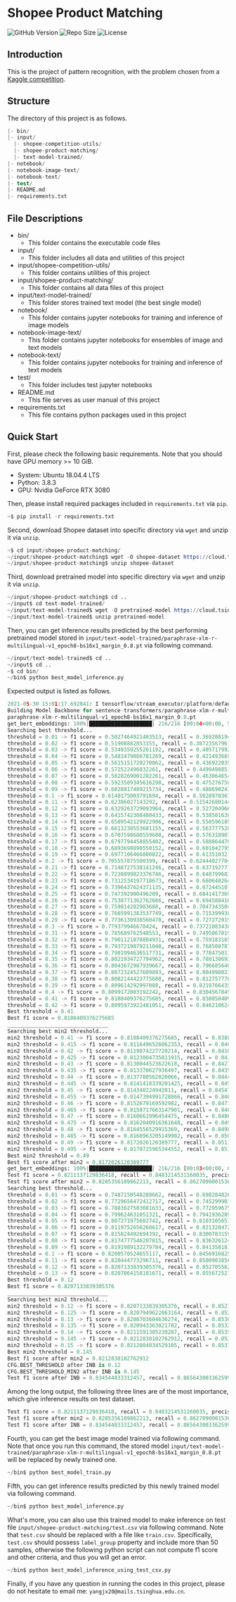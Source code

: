 <!-- Author: Jingxuan Yang -->
<!-- E-mail: yangjx20@mails.tsinghua.edu.cn -->

# Shopee Product Matching

![GitHub Version](https://img.shields.io/github/release/jingxuanyang/Shopee-Product-Matching.svg)
![Repo Size](https://img.shields.io/github/repo-size/jingxuanyang/Shopee-Product-Matching.svg)
![License](https://img.shields.io/github/license/jingxuanyang/Shopee-Product-Matching.svg)

## Introduction

This is the project of pattern recognition, with the problem chosen from a [Kaggle competition](https://www.kaggle.com/c/shopee-product-matching/overview).

## Structure

The directory of this project is as follows.

```s
|- bin/
|- input/
  |- shopee-competition-utils/
  |- shopee-product-matching/
  |- text-model-trained/
|- notebook/
|- notebook-image-text/
|- notebook-text/
|- test/
|- README.md
|- requirements.txt
```

## File Descriptions

+ bin/
  + This folder contains the executable code files
+ input/
  + This folder includes all data and utilities of this project
+ input/shopee-competition-utils/
  + This folder contains utilities of this project
+ input/shopee-product-matching/
  + This folder contains all data files of this project
+ input/text-model-trained/
  + This folder stores trained text model (the best single model)
+ notebook/
  + This folder contains jupyter notebooks for training and inference of image models
+ notebook-image-text/
  + This folder contains jupyter notebooks for ensembles of image and text models
+ notebook-text/
  + This folder contains jupyter notebooks for training and inference of text models
+ test/
  + This folder includes test jupyter notebooks
+ README.md
  + This file serves as user manual of this project
+ requirements.txt
  + This file contains python packages used in this project

## Quick Start

First, please check the following basic requirements. Note that you should have GPU memory >= 10 GiB.

+ System: Ubuntu 18.04.4 LTS
+ Python: 3.8.3
+ GPU: Nvidia GeForce RTX 3080

Then, please install required packages included in `requirements.txt` via `pip`.

```s
~$ pip install -r requirements.txt
```

Second, download Shopee dataset into specific directory via `wget` and unzip it via `unzip`.

```s
~$ cd input/shopee-product-matching/
~/input/shopee-product-matching$ wget -O shopee-dataset https://cloud.tsinghua.edu.cn/f/5c7ba8c55e04478d86d9/?dl=1
~/input/shopee-product-matching$ unzip shopee-dataset
```

Third, download pretrained model into specific directory via `wget` and unzip it via `unzip`.

```s
~/input/shopee-product-matching$ cd ..
~/input$ cd text-model-trained/
~/input/text-model-trained$ wget -O pretrained-model https://cloud.tsinghua.edu.cn/f/a6df401f7fd34248a7f9/?dl=1
~/input/text-model-trained$ unzip pretrained-model
```

Then, you can get inference results predicted by the best performing pretrained model stored in `input/text-model-trained/paraphrase-xlm-r-multilingual-v1_epoch8-bs16x1_margin_0.8.pt` via following command.

```s
~/input/text-model-trained$ cd ..
~/input$ cd ..
~$ cd bin/
~/bin$ python best_model_inference.py
```

Expected output is listed as follows.

```python
2021-05-30 15:01:17.692841: I tensorflow/stream_executor/platform/default/dso_loader.cc:49] Successfully opened dynamic library libcudart.so.11.0
Building Model Backbone for sentence-transformers/paraphrase-xlm-r-multilingual-v1 model, margin = 0.8
paraphrase-xlm-r-multilingual-v1_epoch8-bs16x1_margin_0.8.pt
get_bert_embeddings: 100%|████████████████████| 216/216 [00:04<00:00, 53.66it/s]
Searching best threshold...
threshold = 0.01 -> f1 score = 0.5027464921403513, recall = 0.36920819465293997, precision = 0.9980143086581982
threshold = 0.02 -> f1 score = 0.51908882853155, recall = 0.38723567961541383, precision = 0.9974181145666033
threshold = 0.03 -> f1 score = 0.5349359255261192, recall = 0.4057179921329236, precision = 0.996348441552121
threshold = 0.04 -> f1 score = 0.5483479866781269, recall = 0.4214936699090649, precision = 0.9959288460602522
threshold = 0.05 -> f1 score = 0.5615151720270062, recall = 0.4369220353693416, precision = 0.9951892525151396
threshold = 0.06 -> f1 score = 0.572522496832261, recall = 0.4499498851171465, precision = 0.9941684222236128
threshold = 0.07 -> f1 score = 0.5828269001282261, recall = 0.4630646540637196, precision = 0.9928750460616429
threshold = 0.08 -> f1 score = 0.5923589345616298, recall = 0.47527675084010945, precision = 0.9918085017625099
threshold = 0.09 -> f1 score = 0.6028817489215734, recall = 0.48869024336912714, precision = 0.9896568146896665
threshold = 0.1 -> f1 score = 0.6140175003791694, recall = 0.5028970367148061, precision = 0.9877276140416749
threshold = 0.11 -> f1 score = 0.62386027143292, recall = 0.5154268014490383, precision = 0.9860473200814861
threshold = 0.12 -> f1 score = 0.6329263729093964, recall = 0.5272049660782009, precision = 0.984572014915861
threshold = 0.13 -> f1 score = 0.6415742308480433, recall = 0.5385016389206072, precision = 0.9825331933522911
threshold = 0.14 -> f1 score = 0.6509542129922906, recall = 0.5505961898060125, precision = 0.9806906117681413
threshold = 0.15 -> f1 score = 0.6613230553681155, recall = 0.5637775207575203, precision = 0.9796416230384691
threshold = 0.16 -> f1 score = 0.6707598680559608, recall = 0.576318907369572, precision = 0.9780584035292751
threshold = 0.17 -> f1 score = 0.6797794458855402, recall = 0.588864470205251, precision = 0.9756061806981647
threshold = 0.18 -> f1 score = 0.6893698890550152, recall = 0.601842795280555, precision = 0.9738874730661853
threshold = 0.19 -> f1 score = 0.6977106466800822, recall = 0.6135103219186495, precision = 0.9715956493661273
threshold = 0.2 -> f1 score = 0.705557075500399, recall = 0.6244402770499733, precision = 0.9684070249116241
threshold = 0.21 -> f1 score = 0.7148727538141246, recall = 0.6371927778462941, precision = 0.9658399046484898
threshold = 0.22 -> f1 score = 0.7230899823376746, recall = 0.6487996833863309, precision = 0.9637884795619662
threshold = 0.23 -> f1 score = 0.7312534197718673, recall = 0.660648264078936, precision = 0.9613948045324894
threshold = 0.24 -> f1 score = 0.7396437624371135, recall = 0.6724451072826095, precision = 0.9592029407622928
threshold = 0.25 -> f1 score = 0.747392900496289, recall = 0.6841417369370686, precision = 0.9562429090468643
threshold = 0.26 -> f1 score = 0.7538771362762666, recall = 0.6945884160419811, precision = 0.9531772548970213
threshold = 0.27 -> f1 score = 0.759814282983688, recall = 0.7047343504781323, precision = 0.9493948631602904
threshold = 0.28 -> f1 score = 0.7665991383537749, recall = 0.7153999383729984, precision = 0.9469576309760154
threshold = 0.29 -> f1 score = 0.7736130938560478, recall = 0.7272729195702812, precision = 0.9432776941237178
threshold = 0.3 -> f1 score = 0.779379946678424, recall = 0.7372108343822307, precision = 0.9397291852517998
threshold = 0.31 -> f1 score = 0.785689762548553, recall = 0.7495067019249689, precision = 0.9346678389263784
threshold = 0.32 -> f1 score = 0.7901121078804931, recall = 0.7591831656237933, precision = 0.9294421088474973
threshold = 0.33 -> f1 score = 0.7937219879211048, recall = 0.7685087876110084, precision = 0.9231231060422324
threshold = 0.34 -> f1 score = 0.7981994636517731, recall = 0.7784750110025295, precision = 0.9181930097375393
threshold = 0.35 -> f1 score = 0.8021934727794962, recall = 0.788138692028146, precision = 0.913231398437369
threshold = 0.36 -> f1 score = 0.8043672987939667, recall = 0.7966856405948681, precision = 0.9060587264079084
threshold = 0.37 -> f1 score = 0.8072324527609893, recall = 0.8049980232592455, precision = 0.9001233290473561
threshold = 0.38 -> f1 score = 0.8082144423775688, recall = 0.8127577760142956, precision = 0.8925303891940227
threshold = 0.39 -> f1 score = 0.809614292997088, recall = 0.8219766435514532, precision = 0.8837434600443329
threshold = 0.4 -> f1 score = 0.8099172083192242, recall = 0.8304567849311008, precision = 0.8735989203634735
threshold = 0.41 -> f1 score = 0.8108409376275685, recall = 0.8388584092063919, precision = 0.8659611695732178
threshold = 0.42 -> f1 score = 0.8095973922481051, recall = 0.8462106247388016, precision = 0.8552502716038131
Best threshold = 0.41
Best f1 score = 0.8108409376275685
________________________________
Searching best min2 threshold...
min2 threshold = 0.41 -> f1 score = 0.8108409376275685, recall = 0.8388584092063919, precision = 0.8659611695732178
min2 threshold = 0.415 -> f1 score = 0.8116496526062353, recall = 0.8403184763694813, precision = 0.8650851292753641
min2 threshold = 0.42 -> f1 score = 0.8119074227720214, recall = 0.8410038967877096, precision = 0.8639170755448925
min2 threshold = 0.425 -> f1 score = 0.8123004735811915, recall = 0.8417610459022831, precision = 0.8630410352470388
min2 threshold = 0.43 -> f1 score = 0.8130044523622618, recall = 0.8427455483322522, precision = 0.8625300117399575
min2 threshold = 0.435 -> f1 score = 0.813370627936497, recall = 0.8435850869510287, precision = 0.8616539714421039
min2 threshold = 0.44 -> f1 score = 0.8137780562020066, recall = 0.8444051580076306, precision = 0.860923937860559
min2 threshold = 0.445 -> f1 score = 0.8141418339201425, recall = 0.8450152575007785, precision = 0.8604129143534777
min2 threshold = 0.45 -> f1 score = 0.814340224942011, recall = 0.8454739619345158, precision = 0.8597558841300874
min2 threshold = 0.455 -> f1 score = 0.8147394991728866, recall = 0.846241621896734, precision = 0.8590258505485426
min2 threshold = 0.46 -> f1 score = 0.8152679169592982, recall = 0.8471638976547522, precision = 0.8581498102506889
min2 threshold = 0.465 -> f1 score = 0.8158717663147901, recall = 0.8481178082013042, precision = 0.8575657833854531
min2 threshold = 0.47 -> f1 score = 0.8160661996454475, recall = 0.8486886249350645, precision = 0.8566897430875993
min2 threshold = 0.475 -> f1 score = 0.8162040916361648, recall = 0.8492118156685049, precision = 0.8555946927152823
min2 threshold = 0.48 -> f1 score = 0.8164556529915369, recall = 0.8498128766506434, precision = 0.8548646591337374
min2 threshold = 0.485 -> f1 score = 0.8168963205149902, recall = 0.8506159135903425, precision = 0.8543536356266561
min2 threshold = 0.49 -> f1 score = 0.8172026120389777, recall = 0.8511919448496853, precision = 0.8536966054032658
min2 threshold = 0.495 -> f1 score = 0.8170725965344552, recall = 0.8516591663418739, precision = 0.8520175281657126
Best min2 threshold = 0.49
Best f1 score after min2 = 0.8172026120389777
get_bert_embeddings: 100%|████████████████████| 216/216 [00:03<00:00, 61.97it/s]
Test f1 score = 0.8211137129836418, recall = 0.8483214531160035, precision = 0.8724217517245711
Test f1 score after min2 = 0.8285356189862213, recall = 0.8627090001536798, precision = 0.8590660372303366
Searching best threshold...
threshold = 0.01 -> f1 score = 0.7487150548288662, recall = 0.6982848267193497, precision = 0.94961581998194
threshold = 0.02 -> f1 score = 0.7729656472412717, recall = 0.7452999015407432, precision = 0.9285892501433977
threshold = 0.03 -> f1 score = 0.7883627503081633, recall = 0.7729596755071844, precision = 0.9176470919190673
threshold = 0.04 -> f1 score = 0.799624631051321, recall = 0.7941936289620009, precision = 0.9081190304415624
threshold = 0.05 -> f1 score = 0.807271975602742, recall = 0.8103105651668139, precision = 0.8999584102541189
threshold = 0.06 -> f1 score = 0.8119752656268617, recall = 0.8213284726087994, precision = 0.8922592984801269
threshold = 0.07 -> f1 score = 0.815824492694392, recall = 0.8300783159368174, precision = 0.8874437182905293
threshold = 0.08 -> f1 score = 0.8174777546207815, recall = 0.8363261240829811, precision = 0.882693432678336
threshold = 0.09 -> f1 score = 0.8191989132279784, recall = 0.8413581814356539, precision = 0.8793886151244932
threshold = 0.1 -> f1 score = 0.8200570524655117, recall = 0.8456916825158566, precision = 0.8755977688010829
threshold = 0.11 -> f1 score = 0.820444773296711, recall = 0.8500903856971065, precision = 0.8716004677210466
threshold = 0.12 -> f1 score = 0.8207133839305376, recall = 0.8527055624654046, precision = 0.8690345416491833
threshold = 0.13 -> f1 score = 0.8207064158101671, recall = 0.8556725213105225, precision = 0.8660346294793263
Best threshold = 0.12
Best f1 score = 0.8207133839305376
________________________________
Searching best min2 threshold...
min2 threshold = 0.12 -> f1 score = 0.8207133839305376, recall = 0.8527055624654046, precision = 0.8690345416491833
min2 threshold = 0.125 -> f1 score = 0.8207949622863164, recall = 0.8529671578321247, precision = 0.8686695248584108
min2 threshold = 0.13 -> f1 score = 0.8208703604636274, recall = 0.8530701112859325, precision = 0.8685965215002562
min2 threshold = 0.135 -> f1 score = 0.820943363821782, recall = 0.8532161180022413, precision = 0.8685235181421018
min2 threshold = 0.14 -> f1 score = 0.8211591305239287, recall = 0.8535100969098862, precision = 0.8682315047094838
min2 threshold = 0.145 -> f1 score = 0.8212838102762912, recall = 0.8536840882468212, precision = 0.867939491276866
min2 threshold = 0.15 -> f1 score = 0.8212804034529105, recall = 0.8537147708176397, precision = 0.8677204812024025
Best min2 threshold = 0.145
Best f1 score after min2 = 0.8212838102762912
CFG.BEST_THRESHOLD after INB is 0.12
CFG.BEST_THRESHOLD_MIN2 after INB is 0.145
Test f1 score after INB = 0.834544833312457, recall = 0.8656430033625991, precision = 0.8770051228664779
```

Among the long output, the following three lines are of the most importance, which give inference results on test dataset.

```python
Test f1 score = 0.8211137129836418, recall = 0.8483214531160035, precision = 0.8724217517245711
Test f1 score after min2 = 0.8285356189862213, recall = 0.8627090001536798, precision = 0.8590660372303366
Test f1 score after INB = 0.834544833312457, recall = 0.8656430033625991, precision = 0.8770051228664779
```

Fourth, you can get the best image model trained via following command. Note that once you run this command, the stored model `input/text-model-trained/paraphrase-xlm-r-multilingual-v1_epoch8-bs16x1_margin_0.8.pt` will be replaced by newly trained one.

```s
~/bin$ python best_model_train.py
```

Fifth, you can get inference results predicted by this newly trained model via following command.

```s
~/bin$ python best_model_inference.py
```

What's more, you can also use this trained model to make inference on test file `input/shopee-product-matching/test.csv` via following command. Note that `test.csv` should be replaced with a file like `train.csv`. Specifically, `test.csv` should possess `label_group` property and include more than 50 samples, otherwise the following python script can not compute f1 score and other criteria, and thus you will get an error.

```s
~/bin$ python best_model_inference_using_test_csv.py
```

Finally, if you have any question in running the codes in this project, please do not hesitate to email me: `yangjx20@mails.tsinghua.edu.cn`.
